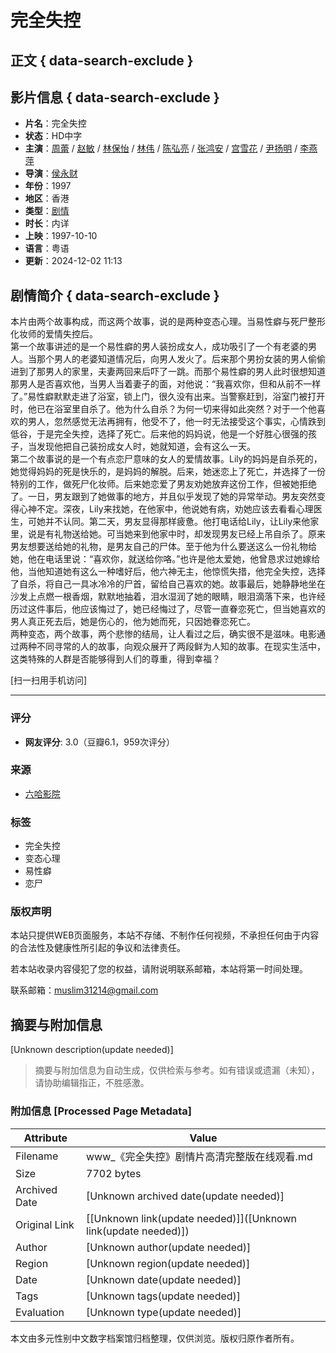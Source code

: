 # 完全失控

## 正文 { data-search-exclude }


## 影片信息 { data-search-exclude }

- **片名**：完全失控
- **状态**：HD中字
- **主演**：[周蕾](/index.php/vod/search/actor/%E5%91%A8%E8%95%BE.html) / [赵敏](/index.php/vod/search/actor/%E8%B6%99%E6%95%8F.html) / [林保怡](/index.php/vod/search/actor/%E6%9E%97%E4%BF%9D%E6%80%A1.html) / [林伟](/index.php/vod/search/actor/%E6%9E%97%E5%81%89.html) / [陈弘亮](/index.php/vod/search/actor/%E9%99%B3%E7%B4%98%E4%BA%AE.html) / [张鸿安](/index.php/vod/search/actor/%E5%BC%B5%E9%B4%BB%E5%AE%89.html) / [宫雪花](/index.php/vod/search/actor/%E5%AE%AE%E9%9B%AA%E8%8A%B1.html) / [尹扬明](/index.php/vod/search/actor/%E5%B0%B9%E6%89%AC%E6%98%8E.html) / [李燕萍](/index.php/vod/search/actor/%E6%9D%8E%E7%87%95%E8%90%8D.html)
- **导演**：[侯永财](/index.php/vod/search/director/%E4%BE%AF%E6%B0%B8%E8%B4%A2.html)
- **年份**：1997
- **地区**：香港
- **类型**：[剧情](/index.php/vod/search/class/%E5%89%A7%E6%83%85.html)
- **时长**：内详
- **上映**：1997-10-10
- **语言**：粤语
- **更新**：2024-12-02 11:13

## 剧情简介 { data-search-exclude }

本片由两个故事构成，而这两个故事，说的是两种变态心理。当易性癖与死尸整形化妆师的爱情失控后。  
第一个故事讲述的是一个易性癖的男人装扮成女人，成功吸引了一个有老婆的男人。当那个男人的老婆知道情况后，向男人发火了。后来那个男扮女装的男人偷偷进到了那男人的家里，夫妻两回来后吓了一跳。而那个易性癖的男人此时很想知道那男人是否喜欢他，当男人当着妻子的面，对他说：“我喜欢你，但和从前不一样了。”易性癖默默走进了浴室，锁上门，很久没有出来。当警察赶到，浴室门被打开时，他已在浴室里自杀了。他为什么自杀？为何一切来得如此突然？对于一个他喜欢的男人，忽然感觉无法再拥有，他受不了，他一时无法接受这个事实，心情跌到低谷，于是完全失控，选择了死亡。后来他的妈妈说，他是一个好胜心很强的孩子，当发现他把自己装扮成女人时，她就知道，会有这么一天。  
第二个故事说的是一个有点恋尸意味的女人的爱情故事。Lily的妈妈是自杀死的，她觉得妈妈的死是快乐的，是妈妈的解脱。后来，她迷恋上了死亡，并选择了一份特别的工作，做死尸化妆师。后来她恋爱了男友劝她放弃这份工作，但被她拒绝了。一日，男友跟到了她做事的地方，并且似乎发现了她的异常举动。男友突然变得心神不定。深夜，Lily来找她，在他家中，他说她有病，劝她应该去看看心理医生，可她并不认同。第二天，男友显得那样疲惫。他打电话给Lily，让Lily来他家里，说是有礼物送给她。可当她来到他家中时，却发现男友已经上吊自杀了。原来男友想要送给她的礼物，是男友自己的尸体。至于他为什么要送这么一份礼物给她，他在电话里说：“喜欢你，就送给你咯。”也许是他太爱她，他曾恳求过她嫁给他，当他知道她有这么一种嗜好后，他六神无主，他惊慌失措，他完全失控，选择了自杀，将自己一具冰冷冷的尸首，留给自己喜欢的她。故事最后，她静静地坐在沙发上点燃一根香烟，默默地抽着，泪水湿润了她的眼睛，眼泪滴落下来，也许经历过这件事后，他应该悔过了，她已经悔过了，尽管一直眷恋死亡，但当她喜欢的男人真正死去后，她是伤心的，他为她而死，只因她眷恋死亡。  
两种变态，两个故事，两个悲惨的结局，让人看过之后，确实很不是滋味。电影通过两种不同寻常的人的故事，向观众展开了两段鲜为人知的故事。在现实生活中，这类特殊的人群是否能够得到人们的尊重，得到幸福？

[扫一扫用手机访问]

---

### 评分

- **网友评分**: 3.0（豆瓣6.1，959次评分）

### 来源

- [六哈影院](https://www.6ha.net/index.php/vod/detail/id/13992.html) 

### 标签

- 完全失控
- 变态心理
- 易性癖
- 恋尸

### 版权声明

本站只提供WEB页面服务，本站不存储、不制作任何视频，不承担任何由于内容的合法性及健康性所引起的争议和法律责任。

若本站收录内容侵犯了您的权益，请附说明联系邮箱，本站将第一时间处理。 

联系邮箱：muslim31214@gmail.com
<!-- tcd_original_link https://www.6ha.net/index.php/vod/detail/id/13992.html -->


## 摘要与附加信息

<!-- tcd_abstract -->
[Unknown description(update needed)]
<!-- tcd_abstract_end -->

> 摘要与附加信息为自动生成，仅供检索与参考。如有错误或遗漏（未知），请协助编辑指正，不胜感激。

### 附加信息 [Processed Page Metadata]

| Attribute       | Value                                  |
|-----------------|----------------------------------------|
| Filename        | www_《完全失控》剧情片高清完整版在线观看.md                             |
| Size            | 7702 bytes                           |
| Archived Date   | [Unknown archived date(update needed)]                             |
| Original Link   | [[Unknown link(update needed)]]([Unknown link(update needed)])                       |
| Author          | [Unknown author(update needed)]                               |
| Region          | [Unknown region(update needed)]                               |
| Date            | [Unknown date(update needed)]                                 |
| Tags            | [Unknown tags(update needed)]                                 |
| Evaluation            | [Unknown type(update needed)]                                 |
<!-- tcd_table_end -->

本文由多元性别中文数字档案馆归档整理，仅供浏览。版权归原作者所有。
